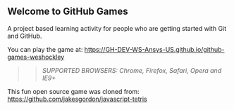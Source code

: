 ## Welcome to GitHub Games

A project based learning activity for people who are getting started with Git and GitHub.

You can play the game at: https://GH-DEV-WS-Ansys-US.github.io/github-games-weshockley

>> _*SUPPORTED BROWSERS*: Chrome, Firefox, Safari, Opera and IE9+_

This fun open source game was cloned from: https://github.com/jakesgordon/javascript-tetris
